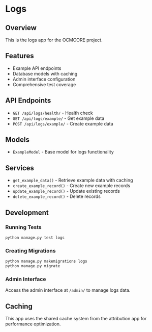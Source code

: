 # Logs

## Overview

This is the logs app for the OCMCORE project.

## Features

- Example API endpoints
- Database models with caching
- Admin interface configuration
- Comprehensive test coverage

## API Endpoints

- `GET /api/logs/health/` - Health check
- `GET /api/logs/example/` - Get example data
- `POST /api/logs/example/` - Create example data

## Models

- `ExampleModel` - Base model for logs functionality

## Services

- `get_example_data()` - Retrieve example data with caching
- `create_example_record()` - Create new example records
- `update_example_record()` - Update existing records
- `delete_example_record()` - Delete records

## Development

### Running Tests

```bash
python manage.py test logs
```

### Creating Migrations

```bash
python manage.py makemigrations logs
python manage.py migrate
```

### Admin Interface

Access the admin interface at `/admin/` to manage logs data.

## Caching

This app uses the shared cache system from the attribution app for performance optimization.
